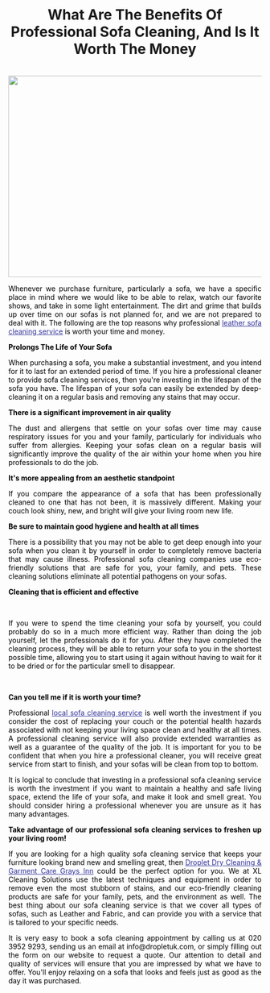 <h1 style="text-align: center;"><strong>What Are The Benefits Of Professional Sofa Cleaning, And Is It Worth The Money</strong></h1>
<p style="text-align: center;">&nbsp;<img src="https://static.wixstatic.com/media/001161_929afd223c87420e812193d7c302a538~mv2.jpg/v1/fill/w_600,h_400,al_c,q_80,usm_0.66_1.00_0.01,enc_auto/001161_929afd223c87420e812193d7c302a538~mv2.jpg" alt="" width="600" height="400" /></p>
<p style="text-align: justify;"><span style="color: #000000;"><span style="font-weight: 400;">Whenever we purchase furniture, particularly a sofa, we have a specific place in mind where we would like to be able to relax, watch our favorite shows, and take in some light entertainment. The dirt and grime that builds up over time on our sofas is not planned for, and we are not prepared to deal with it. The following are the top reasons why professional </span><span style="text-decoration: underline; color: #333399;"><a style="color: #333399; text-decoration: underline;" href="https://dropletuk.com/leather-sofa-cleaning-service/"><span style="font-weight: 400;">leather sofa cleaning service</span></a></span><span style="font-weight: 400;"> is worth your time and money.</span></span></p>
<p style="text-align: justify;"><span style="font-weight: 400; color: #000000;"><strong>Prolongs The Life of Your Sofa</strong></span></p>
<p style="text-align: justify;"><span style="font-weight: 400; color: #000000;">When purchasing a sofa, you make a substantial investment, and you intend for it to last for an extended period of time. If you hire a professional cleaner to provide sofa cleaning services, then you're investing in the lifespan of the sofa you have. The lifespan of your sofa can easily be extended by deep-cleaning it on a regular basis and removing any stains that may occur.</span></p>
<p style="text-align: justify;"><span style="color: #000000;"><strong>There is a significant improvement in air quality</strong></span></p>
<p style="text-align: justify;"><span style="font-weight: 400; color: #000000;">The dust and allergens that settle on your sofas over time may cause respiratory issues for you and your family, particularly for individuals who suffer from allergies. Keeping your sofas clean on a regular basis will significantly improve the quality of the air within your home when you hire professionals to do the job.</span></p>
<p style="text-align: justify;"><span style="color: #000000;"><strong>It's more appealing from an aesthetic standpoint</strong></span></p>
<p style="text-align: justify;"><span style="font-weight: 400; color: #000000;">If you compare the appearance of a sofa that has been professionally cleaned to one that has not been, it is massively different. Making your couch look shiny, new, and bright will give your living room new life.</span></p>
<p style="text-align: justify;"><span style="color: #000000;"><strong>Be sure to maintain good hygiene and health at all times</strong></span></p>
<p style="text-align: justify;"><span style="font-weight: 400; color: #000000;">There is a possibility that you may not be able to get deep enough into your sofa when you clean it by yourself in order to completely remove bacteria that may cause illness. Professional sofa cleaning companies use eco-friendly solutions that are safe for you, your family, and pets. These cleaning solutions eliminate all potential pathogens on your sofas.</span></p>
<p style="text-align: justify;"><span style="color: #000000;"><strong>Cleaning that is efficient and effective</strong></span></p>
<p style="text-align: justify;">&nbsp;</p>
<p style="text-align: justify;"><span style="font-weight: 400; color: #000000;">If you were to spend the time cleaning your sofa by yourself, you could probably do so in a much more efficient way. Rather than doing the job yourself, let the professionals do it for you. After they have completed the cleaning process, they will be able to return your sofa to you in the shortest possible time, allowing you to start using it again without having to wait for it to be dried or for the particular smell to disappear.</span></p>
<p style="text-align: justify;">&nbsp;</p>
<p style="text-align: justify;"><span style="color: #000000;"><strong>Can you tell me if it is worth your time?</strong></span></p>
<p style="text-align: justify;"><span style="color: #000000;"><span style="font-weight: 400;">Professional </span><span style="text-decoration: underline; color: #333399;"><a style="color: #333399;" href="https://dropletuk.com/local-sofa-cleaning-service/"><span style="font-weight: 400;">local sofa cleaning service</span></a></span><span style="font-weight: 400;"> is well worth the investment if you consider the cost of replacing your couch or the potential health hazards associated with not keeping your living space clean and healthy at all times. A professional cleaning service will also provide extended warranties as well as a guarantee of the quality of the job. It is important for you to be confident that when you hire a professional cleaner, you will receive great service from start to finish, and your sofas will be clean from top to bottom.</span></span></p>
<p style="text-align: justify;"><span style="font-weight: 400; color: #000000;">It is logical to conclude that investing in a professional sofa cleaning service is worth the investment if you want to maintain a healthy and safe living space, extend the life of your sofa, and make it look and smell great. You should consider hiring a professional whenever you are unsure as it has many advantages.</span></p>
<p style="text-align: justify;"><span style="color: #000000;"><strong>Take advantage of our professional sofa cleaning services to freshen up your living room!</strong></span></p>
<p style="text-align: justify;"><span style="color: #000000;"><span style="font-weight: 400;">If you are looking for a high quality sofa cleaning service that keeps your furniture looking brand new and smelling great, then </span><span style="text-decoration: underline; color: #333399;"><a style="color: #333399;" href="https://dropletuk.com"><span style="font-weight: 400;">Droplet Dry Cleaning &amp; Garment Care Grays Inn</span></a></span><span style="font-weight: 400;"> could be the perfect option for you. We at XL Cleaning Solutions use the latest techniques and equipment in order to remove even the most stubborn of stains, and our eco-friendly cleaning products are safe for your family, pets, and the environment as well. The best thing about our sofa cleaning service is that we cover all types of sofas, such as Leather and Fabric, and can provide you with a service that is tailored to your specific needs.</span></span></p>
<p style="text-align: justify;"><span style="font-weight: 400; color: #000000;">It is very easy to book a sofa cleaning appointment by calling us at 020 3952 9293, sending us an email at info@dropletuk.com, or simply filling out the form on our website to request a quote. Our attention to detail and quality of services will ensure that you are impressed by what we have to offer. You'll enjoy relaxing on a sofa that looks and feels just as good as the day it was purchased.</span></p>
